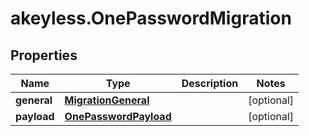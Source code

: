 # akeyless.OnePasswordMigration

## Properties

Name | Type | Description | Notes
------------ | ------------- | ------------- | -------------
**general** | [**MigrationGeneral**](MigrationGeneral.md) |  | [optional] 
**payload** | [**OnePasswordPayload**](OnePasswordPayload.md) |  | [optional] 


